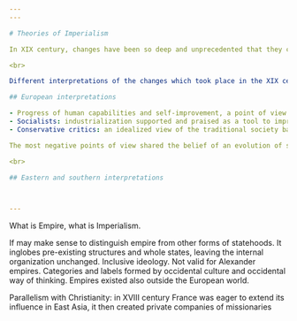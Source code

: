 ```yaml
---
---

# Theories of Imperialism

In XIX century, changes have been so deep and unprecedented that they can hardly be clearly framed.

<br>

Different interpretations of the changes which took place in the XIX century:

## European interpretations

- Progress of human capabilities and self-improvement, a point of view shared by those who benefited the most of the events of this century. European power influence and/or dominance created the premises for a modern societal structure. Brutalities and violence were a cost to pay in order to make progress happen.
- Socialists: industrialization supported and praised as a tool to improve the living standards of humanity, but a strong **denuncia** to the capitalist system
- Conservative critics: an idealized view of the traditional society based on local hierarchies, which they believed to be the best way to allow every individual to find its place.

The most negative points of view shared the belief of an evolution of society towards self-destructiveness, which was proved to be somewhat true by the devastating events of the beginning of the XX century.

<br>

## Eastern and southern interpretations



---
```


What is Empire, what is Imperialism.

If may make sense to distinguish empire from other forms of statehoods. It inglobes pre-existing structures and whole states, leaving the internal organization unchanged. Inclusive ideology. Not valid for Alexander empires. Categories and labels formed by occidental culture and occidental way of thinking. Empires existed also outside the European world.

Parallelism with Christianity: in XVIII century France was eager to extend its influence in East Asia, it then created private companies of missionaries